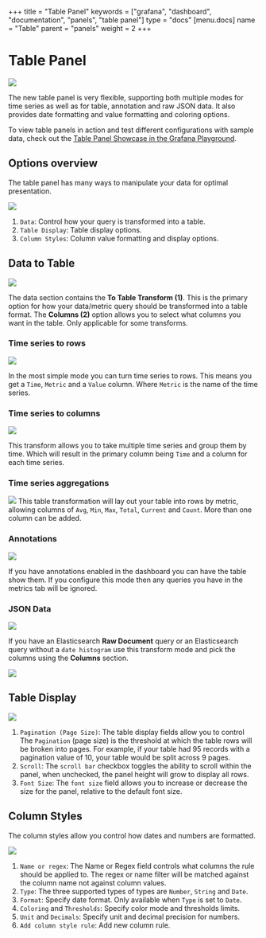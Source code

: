 +++
title = "Table Panel"
keywords = ["grafana", "dashboard", "documentation", "panels", "table panel"]
type = "docs"
[menu.docs]
name = "Table"
parent = "panels"
weight = 2
+++


# Table Panel

<img src="/assets/img/features/table-panel.png">

The new table panel is very flexible, supporting both multiple modes for time series as well as for
table, annotation and raw JSON data. It also provides date formatting and value formatting and coloring options.

To view table panels in action and test different configurations with sample data, check out the [Table Panel Showcase in the Grafana Playground](http://play.grafana.org/dashboard/db/table-panel-showcase).

## Options overview

The table panel has many ways to manipulate your data for optimal presentation.

<img class="no-shadow" src="/img/docs/v2/table-config2.png">

1. `Data`: Control how your query is transformed into a table.
2. `Table Display`: Table display options.
3. `Column Styles`: Column value formatting and display options.

## Data to Table

<img class="no-shadow" src="/img/docs/v2/table-data-options.png">

The data section contains the **To Table Transform (1)**. This is the primary option for how your data/metric
query should be transformed into a table format.  The **Columns (2)** option allows you to select what columns
you want in the table. Only applicable for some transforms.

### Time series to rows

<img src="/img/docs/v2/table_ts_to_rows2.png">

In the most simple mode you can turn time series to rows. This means you get a `Time`, `Metric` and a `Value` column. Where `Metric` is the name of the time series.

### Time series to columns

![](/img/docs/v2/table_ts_to_columns2.png)

This transform allows you to take multiple time series and group them by time. Which will result in the primary column being `Time` and a column for each time series.

### Time series aggregations

![](/img/docs/v2/table_ts_to_aggregations2.png)
This table transformation will lay out your table into rows by metric, allowing columns of `Avg`, `Min`, `Max`, `Total`, `Current` and `Count`. More than one column can be added.

### Annotations
![](/img/docs/v2/table_annotations.png)

If you have annotations enabled in the dashboard you can have the table show them. If you configure this
mode then any queries you have in the metrics tab will be ignored.

### JSON Data
![](/img/docs/v2/table_json_data.png)

If you have an Elasticsearch **Raw Document** query or an Elasticsearch query without a `date histogram` use this
transform mode and pick the columns using the **Columns** section.

![](/img/docs/v2/elastic_raw_doc.png)

## Table Display

<img class="no-shadow" src="/img/docs/v2/table-display.png">

1. `Pagination (Page Size)`: The table display fields allow you to control The `Pagination` (page size) is the threshold at which the table rows will be broken into pages. For example, if your table had 95 records with a pagination value of 10, your table would be split across 9 pages.
2. `Scroll`: The `scroll bar` checkbox toggles the ability to scroll within the panel, when unchecked, the panel height will grow to display all rows.
3. `Font Size`: The `font size` field allows you to increase or decrease the size for the panel, relative to the default font size.


## Column Styles

The column styles allow you control how dates and numbers are formatted.

<img class="no-shadow" src="/img/docs/v2/Column-Options.png">

1. `Name or regex`: The Name or Regex field controls what columns the rule should be applied to. The regex or name filter will be matched against the column name not against column values.
2. `Type`: The three supported types of types are `Number`, `String` and `Date`.
3. `Format`: Specify date format. Only available when `Type` is set to `Date`.
4. `Coloring` and `Thresholds`: Specify color mode and thresholds limits.
5. `Unit` and `Decimals`: Specify unit and decimal precision for numbers.
6.  `Add column style rule`: Add new column rule.

